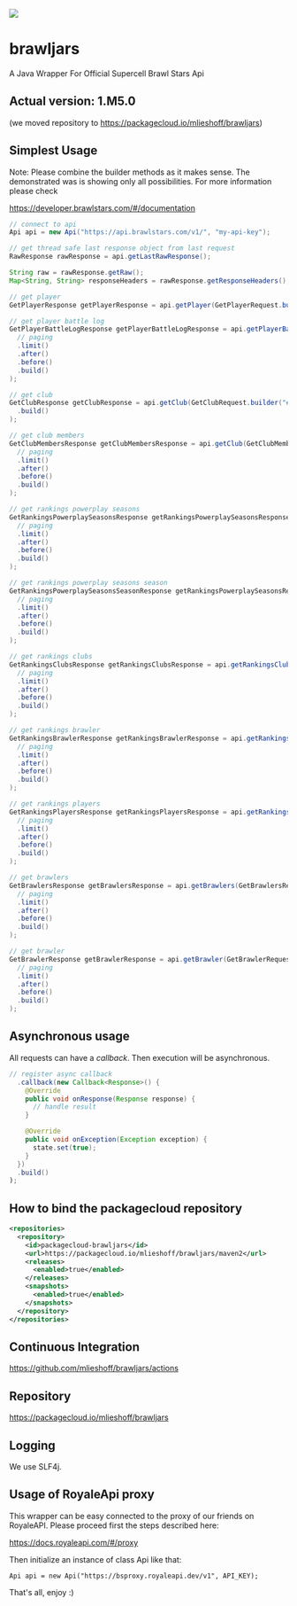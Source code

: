 [![](https://img.shields.io/badge/java-packagecloud.io-844fec.svg)](https://packagecloud.io/)


# brawljars
A Java Wrapper For Official Supercell Brawl Stars Api 

## Actual version: 1.M5.0
(we moved repository to https://packagecloud.io/mlieshoff/brawljars)

## Simplest Usage ##

Note: Please combine the builder methods as it makes sense. The demonstrated was is showing only all possibilities. 
For more information please check 

https://developer.brawlstars.com/#/documentation

```java
// connect to api
Api api = new Api("https://api.brawlstars.com/v1/", "my-api-key");
```

```java
// get thread safe last response object from last request 
RawResponse rawResponse = api.getLastRawResponse();

String raw = rawResponse.getRaw();
Map<String, String> responseHeaders = rawResponse.getResponseHeaders();
```

```java
// get player
GetPlayerResponse getPlayerResponse = api.getPlayer(GetPlayerRequest.builder("#28UP80RRY").build());
```

```java
// get player battle log
GetPlayerBattleLogResponse getPlayerBattleLogResponse = api.getPlayerBattleLog(GetPlayerBattleLogRequest.builder("#28UP80RRY")
  // paging
  .limit()
  .after()
  .before()
  .build()
);
```

```java
// get club
GetClubResponse getClubResponse = api.getClub(GetClubRequest.builder("#L99U2L2")
  .build()
);
```

```java
// get club members
GetClubMembersResponse getClubMembersResponse = api.getClub(GetClubMembersRequest.builder("#L99U2L2")
  // paging
  .limit()
  .after()
  .before()
  .build()
);
```

```java
// get rankings powerplay seasons
GetRankingsPowerplaySeasonsResponse getRankingsPowerplaySeasonsResponse = api.getRankingsPowerplaySeasons(GetRankingsPowerplaySeasonsRequest.builder("DE")
  // paging
  .limit()
  .after()
  .before()
  .build()
);
```

```java
// get rankings powerplay seasons season
GetRankingsPowerplaySeasonsSeasonResponse getRankingsPowerplaySeasonsResponse = api.getRankingsPowerplaySeasonsSeason(GetRankingsPowerplaySeasonsSeasonRequest.builder("DE", "42")
  // paging
  .limit()
  .after()
  .before()
  .build()
);
```

```java
// get rankings clubs
GetRankingsClubsResponse getRankingsClubsResponse = api.getRankingsClubs(GetRankingsClubsRequest.builder("DE")
  // paging
  .limit()
  .after()
  .before()
  .build()
);
```

```java
// get rankings brawler
GetRankingsBrawlerResponse getRankingsBrawlerResponse = api.getRankingsBrawler(GetRankingsBrawlerRequest.builder("DE", "16000000")
  // paging
  .limit()
  .after()
  .before()
  .build()
);
```

```java
// get rankings players
GetRankingsPlayersResponse getRankingsPlayersResponse = api.getRankingsPlayers(GetRankingsPlayersRequest.builder("DE")
  // paging
  .limit()
  .after()
  .before()
  .build()
);
```

```java
// get brawlers
GetBrawlersResponse getBrawlersResponse = api.getBrawlers(GetBrawlersRequest.builder()
  // paging
  .limit()
  .after()
  .before()
  .build()
);
```

```java
// get brawler
GetBrawlerResponse getBrawlerResponse = api.getBrawler(GetBrawlerRequest.builder("16000000")
  // paging
  .limit()
  .after()
  .before()
  .build()
);
```

## Asynchronous usage

All requests can have a *callback*. Then execution will be asynchronous.

```java
// register async callback
  .callback(new Callback<Response>() {
    @Override
    public void onResponse(Response response) {
      // handle result
    }

    @Override
    public void onException(Exception exception) {
      state.set(true);
    }
  })
  .build()
);
```

## How to bind the packagecloud repository ##

```xml
<repositories>
  <repository>
    <id>packagecloud-brawljars</id>
    <url>https://packagecloud.io/mlieshoff/brawljars/maven2</url>
    <releases>
      <enabled>true</enabled>
    </releases>
    <snapshots>
      <enabled>true</enabled>
    </snapshots>
  </repository>
</repositories>
```

## Continuous Integration ##

https://github.com/mlieshoff/brawljars/actions

## Repository ##

https://packagecloud.io/mlieshoff/brawljars

## Logging ##

We use SLF4j.

## Usage of RoyaleApi proxy ##

This wrapper can be easy connected to the proxy of our friends on RoyaleAPI. Please proceed first the steps described here:

https://docs.royaleapi.com/#/proxy

Then initialize an instance of class Api like that:

```
Api api = new Api("https://bsproxy.royaleapi.dev/v1", API_KEY);
```

That's all, enjoy :)
